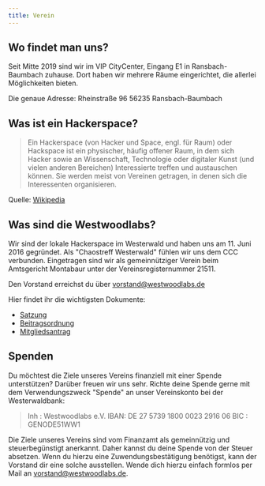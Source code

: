 ```yaml
---
title: Verein
---
```


## Wo findet man uns?
Seit Mitte 2019 sind wir im VIP CityCenter, Eingang E1 in Ransbach-Baumbach zuhause. Dort haben wir mehrere Räume eingerichtet, die allerlei Möglichkeiten bieten. 

Die genaue Adresse:
Rheinstraße 96
56235 Ransbach-Baumbach 

## Was ist ein Hackerspace?
 > Ein Hackerspace (von Hacker und Space, engl. für Raum) oder Hackspace ist ein physischer, häufig offener Raum, in dem sich Hacker sowie an Wissenschaft, Technologie oder digitaler Kunst (und vielen anderen Bereichen) Interessierte treffen und austauschen können. Sie werden meist von Vereinen getragen, in denen sich die Interessenten organisieren.

Quelle: [Wikipedia](https://de.wikipedia.org/wiki/Hackerspace)

## Was sind die Westwoodlabs?
Wir sind der lokale Hackerspace im Westerwald und haben uns am 11. Juni 2016 gegründet. Als "Chaostreff Westerwald" fühlen wir uns dem CCC verbunden. Eingetragen sind wir als gemeinnütziger Verein beim Amtsgericht Montabaur unter der Vereinsregisternummer 21511.

Den Vorstand erreichst du über <a href="mailto:vorstand@westwoodlabs.de">vorstand@westwoodlabs.de</a>

Hier findet ihr die wichtigsten Dokumente:

* [Satzung](../dateien/Satzung_Westwoodlabs.pdf)
* [Beitragsordnung](https://wiki.westwoodlabs.de/Beitragsordnung)
* [Mitgliedsantrag](../dateien/Mitgliedsantrag.pdf)
 

## Spenden
Du möchtest die Ziele unseres Vereins finanziell mit einer Spende unterstützen? Darüber freuen wir uns sehr. Richte deine Spende gerne mit dem Verwendungszweck "Spende" an unser Vereinskonto bei der Westerwaldbank:

> Inh : Westwoodlabs e.V.
> IBAN: DE 27 5739 1800 0023 2916 06
> BIC : GENODE51WW1

Die Ziele unseres Vereins sind vom Finanzamt als gemeinnützig und steuerbegünstigt anerkannt. Daher kannst du deine Spende von der Steuer absetzen. Wenn du hierzu eine Zuwendungsbestätigung benötigst, kann der Vorstand dir eine solche ausstellen. Wende dich hierzu einfach formlos per Mail an <a href="mailto:vorstand@westwoodlabs.de">vorstand@westwoodlabs.de</a>.
